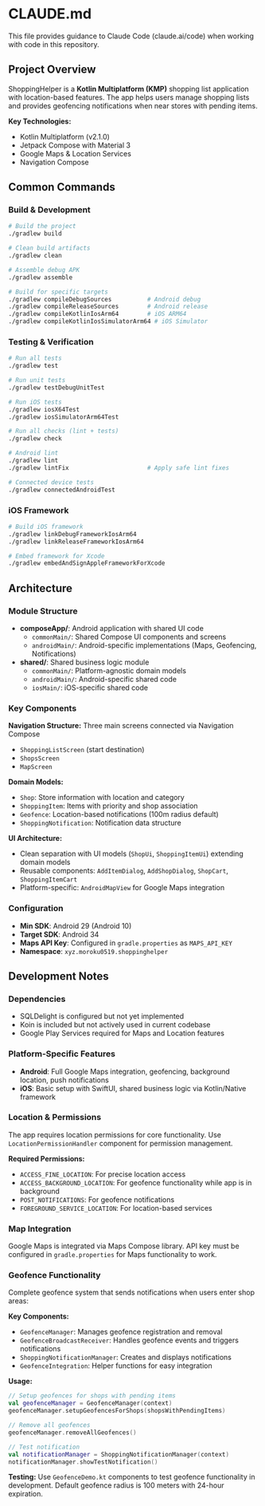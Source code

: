 # CLAUDE.md

This file provides guidance to Claude Code (claude.ai/code) when working with code in this repository.

## Project Overview

ShoppingHelper is a **Kotlin Multiplatform (KMP)** shopping list application with location-based features. The app helps users manage shopping lists and provides geofencing notifications when near stores with pending items.

**Key Technologies:**
- Kotlin Multiplatform (v2.1.0)
- Jetpack Compose with Material 3
- Google Maps & Location Services
- Navigation Compose

## Common Commands

### Build & Development
```bash
# Build the project
./gradlew build

# Clean build artifacts
./gradlew clean

# Assemble debug APK
./gradlew assemble

# Build for specific targets
./gradlew compileDebugSources          # Android debug
./gradlew compileReleaseSources        # Android release
./gradlew compileKotlinIosArm64        # iOS ARM64
./gradlew compileKotlinIosSimulatorArm64 # iOS Simulator
```

### Testing & Verification
```bash
# Run all tests
./gradlew test

# Run unit tests
./gradlew testDebugUnitTest

# Run iOS tests
./gradlew iosX64Test
./gradlew iosSimulatorArm64Test

# Run all checks (lint + tests)
./gradlew check

# Android lint
./gradlew lint
./gradlew lintFix                      # Apply safe lint fixes

# Connected device tests
./gradlew connectedAndroidTest
```

### iOS Framework
```bash
# Build iOS framework
./gradlew linkDebugFrameworkIosArm64
./gradlew linkReleaseFrameworkIosArm64

# Embed framework for Xcode
./gradlew embedAndSignAppleFrameworkForXcode
```

## Architecture

### Module Structure
- **composeApp/**: Android application with shared UI code
  - `commonMain/`: Shared Compose UI components and screens
  - `androidMain/`: Android-specific implementations (Maps, Geofencing, Notifications)
- **shared/**: Shared business logic module
  - `commonMain/`: Platform-agnostic domain models
  - `androidMain/`: Android-specific shared code
  - `iosMain/`: iOS-specific shared code

### Key Components

**Navigation Structure:** Three main screens connected via Navigation Compose
- `ShoppingListScreen` (start destination)
- `ShopsScreen` 
- `MapScreen`

**Domain Models:**
- `Shop`: Store information with location and category
- `ShoppingItem`: Items with priority and shop association
- `Geofence`: Location-based notifications (100m radius default)
- `ShoppingNotification`: Notification data structure

**UI Architecture:**
- Clean separation with UI models (`ShopUi`, `ShoppingItemUi`) extending domain models
- Reusable components: `AddItemDialog`, `AddShopDialog`, `ShopCart`, `ShoppingItemCart`
- Platform-specific: `AndroidMapView` for Google Maps integration

### Configuration
- **Min SDK**: Android 29 (Android 10)
- **Target SDK**: Android 34
- **Maps API Key**: Configured in `gradle.properties` as `MAPS_API_KEY`
- **Namespace**: `xyz.moroku0519.shoppinghelper`

## Development Notes

### Dependencies
- SQLDelight is configured but not yet implemented
- Koin is included but not actively used in current codebase
- Google Play Services required for Maps and Location features

### Platform-Specific Features
- **Android**: Full Google Maps integration, geofencing, background location, push notifications
- **iOS**: Basic setup with SwiftUI, shared business logic via Kotlin/Native framework

### Location & Permissions
The app requires location permissions for core functionality. Use `LocationPermissionHandler` component for permission management.

**Required Permissions:**
- `ACCESS_FINE_LOCATION`: For precise location access
- `ACCESS_BACKGROUND_LOCATION`: For geofence functionality while app is in background
- `POST_NOTIFICATIONS`: For geofence notifications
- `FOREGROUND_SERVICE_LOCATION`: For location-based services

### Map Integration
Google Maps is integrated via Maps Compose library. API key must be configured in `gradle.properties` for Maps functionality to work.

### Geofence Functionality
Complete geofence system that sends notifications when users enter shop areas:

**Key Components:**
- `GeofenceManager`: Manages geofence registration and removal
- `GeofenceBroadcastReceiver`: Handles geofence events and triggers notifications
- `ShoppingNotificationManager`: Creates and displays notifications
- `GeofenceIntegration`: Helper functions for easy integration

**Usage:**
```kotlin
// Setup geofences for shops with pending items
val geofenceManager = GeofenceManager(context)
geofenceManager.setupGeofencesForShops(shopsWithPendingItems)

// Remove all geofences
geofenceManager.removeAllGeofences()

// Test notification
val notificationManager = ShoppingNotificationManager(context)
notificationManager.showTestNotification()
```

**Testing:**
Use `GeofenceDemo.kt` components to test geofence functionality in development. Default geofence radius is 100 meters with 24-hour expiration.